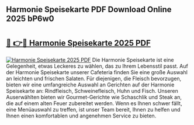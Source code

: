 ## Harmonie Speisekarte PDF Download Online 2025 bP6w0

# <h2><a href="http://gc75n1v.nevu.top/?p=Harmonie+Speisekarte">🔗 👉🔴 Harmonie Speisekarte 2025 PDF</a></h2>

[![Harmonie Speisekarte 2025 PDF](https://i.imgur.com/dBaPXMq.png)](http://gc75n1v.nevu.top/?p=Harmonie+Speisekarte)
Die Harmonie Speisekarte ist eine Gelegenheit, etwas Leckeres zu wählen, das zu Ihrem Lebensstil passt. Auf der Harmonie Speisekarte unserer Cafeteria finden Sie eine große Auswahl an leichten und frischen Salaten. Für diejenigen, die Fleisch bevorzugen, bieten wir eine umfangreiche Auswahl an Gerichten auf der Harmonie Speisekarte an: Rindfleisch, Schweinefleisch, Huhn und Fisch. Unseren Auserwählten bieten wir Gourmet-Gerichte wie Schaschlik und Steak an, die auf einem alten Feuer zubereitet werden. Wenn es Ihnen schwer fällt, eine Menüauswahl zu treffen, ist unser Team bereit, Ihnen zu helfen und Ihnen einen komfortablen und angenehmen Service zu bieten.
